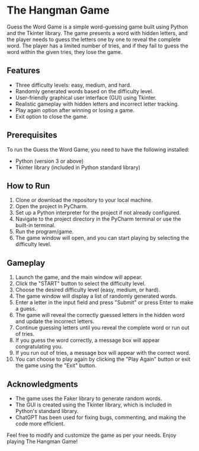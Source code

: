 # The Hangman Game

Guess the Word Game is a simple word-guessing game built using Python and the Tkinter library. The game presents a word with hidden letters, and the player needs to guess the letters one by one to reveal the complete word. The player has a limited number of tries, and if they fail to guess the word within the given tries, they lose the game.

## Features

- Three difficulty levels: easy, medium, and hard.
- Randomly generated words based on the difficulty level.
- User-friendly graphical user interface (GUI) using Tkinter.
- Realistic gameplay with hidden letters and incorrect letter tracking.
- Play again option after winning or losing a game.
- Exit option to close the game.

## Prerequisites

To run the Guess the Word Game, you need to have the following installed:

- Python (version 3 or above)
- Tkinter library (included in Python standard library)

## How to Run

1. Clone or download the repository to your local machine.
2. Open the project in PyCharm.
3. Set up a Python interpreter for the project if not already configured.
4. Navigate to the project directory in the PyCharm terminal or use the built-in terminal.
5. Run the program/game.
6. The game window will open, and you can start playing by selecting the difficulty level.

## Gameplay

1. Launch the game, and the main window will appear.
2. Click the "START" button to select the difficulty level.
3. Choose the desired difficulty level (easy, medium, or hard).
4. The game window will display a list of randomly generated words.
5. Enter a letter in the input field and press "Submit" or press Enter to make a guess.
6. The game will reveal the correctly guessed letters in the hidden word and update the incorrect letters.
7. Continue guessing letters until you reveal the complete word or run out of tries.
8. If you guess the word correctly, a message box will appear congratulating you.
9. If you run out of tries, a message box will appear with the correct word.
10. You can choose to play again by clicking the "Play Again" button or exit the game using the "Exit" button.

## Acknowledgments

- The game uses the Faker library to generate random words.
- The GUI is created using the Tkinter library, which is included in Python's standard library.
- ChatGPT has been used for fixing bugs, commenting, and making the code more efficient. 

Feel free to modify and customize the game as per your needs. Enjoy playing The Hangman Game!
